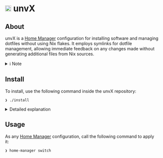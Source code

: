 # <img width="20" height="20" src="https://gitlab.com/uploads/-/system/project/avatar/64765455/pulsar.png?width=96" alt="Banner"> unvX


## About 
unvX is a [Home Manager](https://github.com/nix-community/home-manager) configuration for installing software and managing dotfiles without using Nix flakes. It employs symlinks for dotfile management, allowing immediate feedback on any changes made without generating additional files from Nix sources.

<details><summary>ℹ️ Note</summary>
Currently, it is a configuration for macOS only. Since [Homebrew](https://brew.sh) is better suited to install applications for that OS (e.g. [Raycast](https://www.raycast.com)), that configuration uses it in the background. Thus, you don't have to worry about managing two commands to update everything.
</details>

## Install
To install, use the following command inside the unvX repository:
```
❯ ./install
```
<details><summary>Detailed explanation</summary>
This command will install [Homebrew](https://brew.sh), [Nix](https://nixos.org) and [Home Manager](https://github.com/nix-community/home-manager) if they are not yet installed. It will also link your Home Manager configuration (i.e. the `host/macbook/home.nix` file) no matter where your repository is.
</details>

## Usage
As any [Home Manager](https://github.com/nix-community/home-manager) configuration, call the following command to apply it:
```
❯ home-manager switch
```
